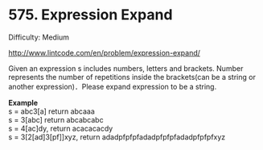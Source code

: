 # 575. Expression Expand

Difficulty: Medium

http://www.lintcode.com/en/problem/expression-expand/

Given an expression s includes numbers, letters and brackets. Number represents the number of repetitions inside the brackets(can be a string or another expression)．Please expand expression to be a string.

**Example**  
s = abc3[a] return abcaaa  
s = 3[abc] return abcabcabc  
s = 4[ac]dy, return acacacacdy  
s = 3[2[ad]3[pf]]xyz, return adadpfpfpfadadpfpfpfadadpfpfpfxyz
